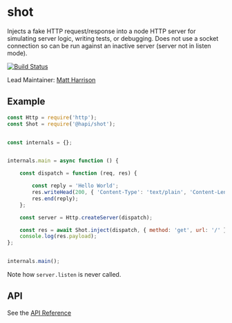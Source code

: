 # shot

Injects a fake HTTP request/response into a node HTTP server for simulating server logic, writing tests, or debugging. Does not use a socket
connection so can be run against an inactive server (server not in listen mode).

[![Build Status](https://secure.travis-ci.org/hapijs/shot.png)](http://travis-ci.org/hapijs/shot)

Lead Maintainer: [Matt Harrison](https://github.com/mtharrison)

## Example

```javascript
const Http = require('http');
const Shot = require('@hapi/shot');


const internals = {};


internals.main = async function () {

    const dispatch = function (req, res) {

        const reply = 'Hello World';
        res.writeHead(200, { 'Content-Type': 'text/plain', 'Content-Length': reply.length });
        res.end(reply);
    };

    const server = Http.createServer(dispatch);

    const res = await Shot.inject(dispatch, { method: 'get', url: '/' });
    console.log(res.payload);
};


internals.main();
```

Note how `server.listen` is never called.

## API

See the [API Reference](API.md)
